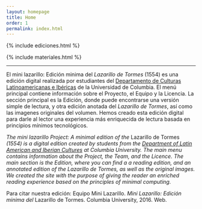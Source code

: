 ```yaml
---
layout: homepage
title: Home
order: 1
permalink: index.html
---
```


{% include ediciones.html %}

{% include materiales.html %}

---

El mini lazarillo: Edición minima del *Lazarillo de Tormes* (1554) es una edición digital realizada por estudiantes del [Departamento de Culturas Latinoamericanas e Ibéricas](http://laic.columbia.edu/) de la Universidad de Columbia. El menú principal contiene información sobre el Proyecto, el Equipo y la Licencia. La sección principal es la Edición, donde puede encontrarse una versión simple de lectura, y otra edición anotada del *Lazarillo de Tormes*, así como las imagenes originales del volumen. Hemos creado esta edición digital para darle al lector una experiencia más enriquecida de lectura basada en principios mínimos tecnológicos.

<em>The mini lazarillo Project: A minimal edition of the <span style="font-style: normal">Lazarillo de Tormes</span> (1554) is a digital edition created by students from the [Department of Latin American and Iberian Cultures](http://laic.columbia.edu/) at Columbia University. The main menu contains information about the Project, the Team, and the Licence. The main section is the Edition, where you can find a a reading edition, and an annotated edition of the *Lazarillo de Tormes*, as well as the original images. We created the site with the purpose of giving the reader an enriched reading experience based on the principles of minimal computing.</em>

Para citar nuestra edición: 
Equipo Mini Lazarillo. <i>Mini Lazarillo: Edición minima del</i> Lazarillo de Tormes. Columbia University, 2016. Web.



